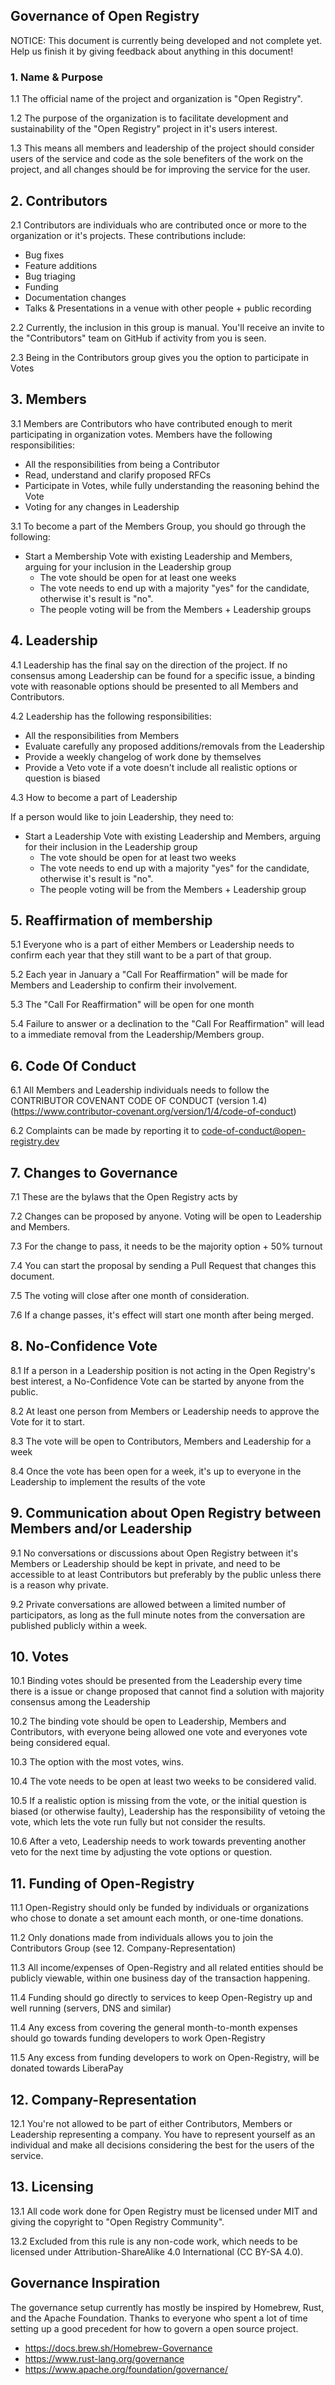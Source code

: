 ## Governance of Open Registry

NOTICE: This document is currently being developed and not complete yet.
Help us finish it by giving feedback about anything in this document!

### 1. Name & Purpose

1.1 The official name of the project and organization is "Open Registry".

1.2 The purpose of the organization is to facilitate development and sustainability of the "Open Registry" project in it's users interest.

1.3 This means all members and leadership of the project should consider users of the service and code as the sole benefiters of the work on the project, and all changes should be for improving the service for the user.

## 2. Contributors

2.1 Contributors are individuals who are contributed once or more to the organization or it's projects. These contributions include:

- Bug fixes
- Feature additions
- Bug triaging
- Funding
- Documentation changes
- Talks & Presentations in a venue with other people + public recording

2.2 Currently, the inclusion in this group is manual. You'll receive an invite to the "Contributors" team on GitHub if activity from you is seen.

2.3 Being in the Contributors group gives you the option to participate in Votes

## 3. Members

3.1 Members are Contributors who have contributed enough to merit participating
in organization votes. Members have the following responsibilities:

- All the responsibilities from being a Contributor
- Read, understand and clarify proposed RFCs
- Participate in Votes, while fully understanding the reasoning behind the Vote
- Voting for any changes in Leadership

3.1 To become a part of the Members Group, you should go through the following:

- Start a Membership Vote with existing Leadership and Members, arguing for
  your inclusion in the Leadership group
  - The vote should be open for at least one weeks
  - The vote needs to end up with a majority "yes" for the candidate, otherwise it's
    result is "no".
  - The people voting will be from the Members + Leadership groups

## 4. Leadership

4.1 Leadership has the final say on the direction of the project. If no consensus among Leadership can be found for a specific issue, a binding vote with reasonable options should be presented to all Members and Contributors.

4.2 Leadership has the following responsibilities:

- All the responsibilities from Members
- Evaluate carefully any proposed additions/removals from the Leadership
- Provide a weekly changelog of work done by themselves
- Provide a Veto vote if a vote doesn't include all realistic options or question is biased

4.3 How to become a part of Leadership

If a person would like to join Leadership, they need to:

- Start a Leadership Vote with existing Leadership and Members, arguing for
  their inclusion in the Leadership group
  - The vote should be open for at least two weeks
  - The vote needs to end up with a majority "yes" for the candidate, otherwise it's
    result is "no".
  - The people voting will be from the Members + Leadership group

## 5. Reaffirmation of membership

5.1 Everyone who is a part of either Members or Leadership needs to confirm each year that they still want to be a part of that group.

5.2 Each year in January a "Call For Reaffirmation" will be made for Members and Leadership to confirm their involvement.

5.3 The "Call For Reaffirmation" will be open for one month

5.4 Failure to answer or a declination to the "Call For Reaffirmation" will lead to a immediate removal from the Leadership/Members group.

## 6. Code Of Conduct

6.1 All Members and Leadership individuals needs to follow the CONTRIBUTOR COVENANT CODE OF CONDUCT (version 1.4) (https://www.contributor-covenant.org/version/1/4/code-of-conduct)

6.2 Complaints can be made by reporting it to code-of-conduct@open-registry.dev

## 7. Changes to Governance

7.1 These are the bylaws that the Open Registry acts by

7.2 Changes can be proposed by anyone. Voting will be open to Leadership and Members.

7.3 For the change to pass, it needs to be the majority option + 50% turnout

7.4 You can start the proposal by sending a Pull Request that changes this document.

7.5 The voting will close after one month of consideration.

7.6 If a change passes, it's effect will start one month after being merged.

## 8. No-Confidence Vote

8.1 If a person in a Leadership position is not acting in the Open Registry's best interest, a No-Confidence Vote can be started by anyone from the public.

8.2 At least one person from Members or Leadership needs to approve the Vote for it to start.

8.3 The vote will be open to Contributors, Members and Leadership for a week

8.4 Once the vote has been open for a week, it's up to everyone in the Leadership to implement the results of the vote

## 9. Communication about Open Registry between Members and/or Leadership

9.1 No conversations or discussions about Open Registry between it's Members or Leadership should be kept in private, and need to be accessible to at least Contributors but preferably by the public unless there is a reason why private.

9.2 Private conversations are allowed between a limited number of participators, as long as the full minute notes from the conversation are published publicly within a week.

## 10. Votes

10.1 Binding votes should be presented from the Leadership every time there is a issue or change proposed that cannot find a solution with majority consensus among the Leadership

10.2 The binding vote should be open to Leadership, Members and Contributors, with everyone being allowed one vote and everyones vote being considered equal.

10.3 The option with the most votes, wins.

10.4 The vote needs to be open at least two weeks to be considered valid.

10.5 If a realistic option is missing from the vote, or the initial question is biased (or otherwise faulty), Leadership has the responsibility of vetoing the vote, which lets the vote run fully but not consider the results.

10.6 After a veto, Leadership needs to work towards preventing another veto for the next time by adjusting the vote options or question.

## 11. Funding of Open-Registry

11.1 Open-Registry should only be funded by individuals or organizations who chose to donate a set amount each month, or one-time donations.

11.2 Only donations made from individuals allows you to join the Contributors Group (see 12. Company-Representation)

11.3 All income/expenses of Open-Registry and all related entities should be publicly viewable, within one business day of the transaction happening.

11.4 Funding should go directly to services to keep Open-Registry up and well running (servers, DNS and similar)

11.4 Any excess from covering the general month-to-month expenses should go towards funding developers to work Open-Registry

11.5 Any excess from funding developers to work on Open-Registry, will be donated towards LiberaPay

## 12. Company-Representation

12.1 You're not allowed to be part of either Contributors, Members or Leadership representing a company. You have to represent yourself as an individual and make all decisions considering the best for the users of the service.

## 13. Licensing

13.1 All code work done for Open Registry must be licensed under MIT and giving the copyright to "Open Registry Community".

13.2 Excluded from this rule is any non-code work, which needs to be licensed under
Attribution-ShareAlike 4.0 International (CC BY-SA 4.0).

## Governance Inspiration

The governance setup currently has mostly be inspired by Homebrew, Rust,
and the Apache Foundation. Thanks to everyone who spent a lot of time setting
up a good precedent for how to govern a open source project.

- https://docs.brew.sh/Homebrew-Governance
- https://www.rust-lang.org/governance
- https://www.apache.org/foundation/governance/
